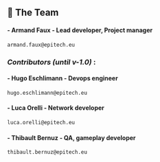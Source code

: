 ## 👥 The Team

#### - Armand Faux - Lead developer, Project manager
    armand.faux@epitech.eu

### *Contributors (until v-1.0)* :
#### - Hugo Eschlimann - Devops engineer
    hugo.eschlimann@epitech.eu
#### - Luca Orelli - Network developer
    luca.orelli@epitech.eu
#### - Thibault Bernuz - QA, gameplay developer
    thibault.bernuz@epitech.eu
